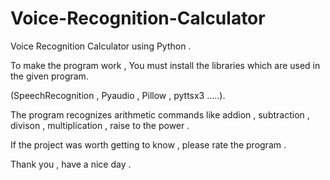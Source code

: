 # Voice-Recognition-Calculator
Voice Recognition Calculator using Python . 

To make the program work , You must install the libraries which are used in the given program.

(SpeechRecognition , Pyaudio , Pillow , pyttsx3 .....).

The program recognizes arithmetic commands like addion , subtraction , divison , multiplication , raise to the power .

If the project was worth getting to know , please rate the program .

Thank you , have a nice day .
